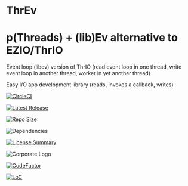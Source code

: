 # ThrEv
p(Threads) + (lib)Ev alternative to EZIO/ThrIO
==========
Event loop (libev) version of ThrIO
(read event loop in one thread,
write event loop in another thread,
worker in yet another thread)

Easy I/O app development library (reads, invokes a callback, writes)

[![CircleCI](https://img.shields.io/circleci/build/github/InnovAnon-Inc/ThrEv?color=%23FF1100&logo=InnovAnon%2C%20Inc.&logoColor=%23FF1133&style=plastic)](https://circleci.com/gh/InnovAnon-Inc/ThrEv)

[![Latest Release](https://img.shields.io/github/commits-since/InnovAnon-Inc/ThrEv/latest?color=%23FF1100&include_prereleases&logo=InnovAnon%2C%20Inc.&logoColor=%23FF1133&style=plastic)](https://github.com/InnovAnon-Inc/ThrEv/releases/latest)

[![Repo Size](https://img.shields.io/github/repo-size/InnovAnon-Inc/ThrEv?color=%23FF1100&logo=InnovAnon%2C%20Inc.&logoColor=%23FF1133&style=plastic)](https://github.com/InnovAnon-Inc/ThrEv)

![Dependencies](https://img.shields.io/librariesio/github/InnovAnon-Inc/ThrEv?color=%23FF1100&style=plastic)

[![License Summary](https://img.shields.io/github/license/InnovAnon-Inc/ThrEv?color=%23FF1100&label=Free%20Code%20for%20a%20Free%20World%21&logo=InnovAnon%2C%20Inc.&logoColor=%23FF1133&style=plastic)](https://tldrlegal.com/license/unlicense#summary)

![Corporate Logo](https://i.imgur.com/UD8y4Is.gif)

[![CodeFactor](https://www.codefactor.io/repository/github/InnovAnon-Inc/ThrEv/badge)](https://www.codefactor.io/repository/github/InnovAnon-Inc/ThrEv)

[![LoC](https://tokei.rs/b1/github/InnovAnon-Inc/ThrEv?category=code)](https://github.com/InnovAnon-Inc/ThrEv)

